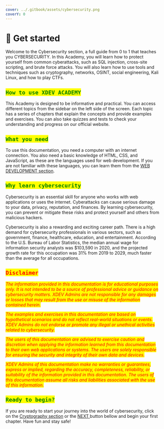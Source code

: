 ```yaml
---
cover: ../.gitbook/assets/cybersecurity.png
coverY: 0
---
```


# 🔎 Get started

Welcome to the Cybersecurity section, a full guide from 0 to 1 that teaches you CYBERSECURITY. In this Academy, you will learn how to protect yourself from common cyberattacks, such as SQL injection, cross-site scripting, and brute force attacks. You will also learn how to use tools and techniques such as cryptography, networks, OSINT, social engineering, Kali Linux, and how to play CTFs.

## <mark style="color:green;">`How to use XDEV ACADEMY`</mark>

This Academy is designed to be informative and practical. You can access different topics from the sidebar on the left side of the screen. Each topic has a series of chapters that explain the concepts and provide examples and exercises. You can also take quizzes and tests to check your understanding and progress on our official website.

## <mark style="color:green;">`What you need`</mark>

To use this documentation, you need a computer with an internet connection. You also need a basic knowledge of HTML, CSS, and JavaScript, as these are the languages used for web development. If you are not familiar with these languages, you can learn them from the [WEB DEVELOPMENT section](broken-reference).

## <mark style="color:green;">`Why learn cybersecurity`</mark>

Cybersecurity is an essential skill for anyone who works with web applications or uses the internet. Cyberattacks can cause serious damage to your data, privacy, reputation, and finances. By learning cybersecurity, you can prevent or mitigate these risks and protect yourself and others from malicious hackers.

Cybersecurity is also a rewarding and exciting career path. There is a high demand for cybersecurity professionals in various sectors, such as government, finance, healthcare, education, and entertainment. According to the U.S. Bureau of Labor Statistics, the median annual wage for information security analysts was $103,590 in 2020, and the projected growth rate for this occupation was 31% from 2019 to 2029, much faster than the average for all occupations.

## <mark style="color:red;">`Disclaimer`</mark>

_<mark style="color:red;">The information provided in this documentation is for educational purposes only. It is not intended to be a source of professional advice or guidance on cybersecurity matters. XDEV Admins are not responsible for any damages or losses that may result from the use or misuse of the information contained herein.</mark>_

_<mark style="color:red;">The examples and exercises in this documentation are based on hypothetical scenarios and do not reflect real-world situations or events. XDEV Admins do not endorse or promote any illegal or unethical activities related to cybersecurity.</mark>_

_<mark style="color:red;">The users of this documentation are advised to exercise caution and discretion when applying the information learned from this documentation to their own web applications or systems. The users are solely responsible for ensuring the security and integrity of their own data and devices.</mark>_

_<mark style="color:red;">XDEV Admins of this documentation make no warranties or guarantees, express or implied, regarding the accuracy, completeness, reliability, or suitability of the information provided in this documentation. The users of this documentation assume all risks and liabilities associated with the use of this information.</mark>_

## <mark style="color:green;">`Ready to begin?`</mark>

If you are ready to start your journey into the world of cybersecurity, click on the [Cryptography section](cryptography/) or the [NEXT ](cryptography/)button bellow and begin your first chapter. Have fun and stay safe!
